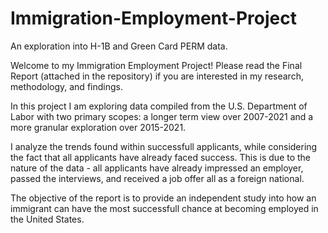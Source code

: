 # Immigration-Employment-Project
An exploration into H-1B and Green Card PERM data.

Welcome to my Immigration Employment Project! Please read the Final Report (attached in the repository) if you are interested in my research, methodology, and findings.

In this project I am exploring data compiled from the U.S. Department of Labor with two primary scopes: a longer term view over 2007-2021 and a more granular exploration over 2015-2021.

I analyze the trends found within successfull applicants, while considering the fact that all applicants have already faced success. This is due to the nature of the data - all applicants have already impressed an employer, passed the interviews, and received a job offer all as a foreign national.

The objective of the report is to provide an independent study into how an immigrant can have the most successfull chance at becoming employed in the United States.
